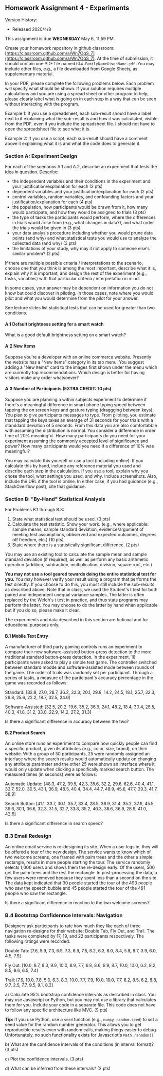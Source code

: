 ## Homework Assignment 4 - Experiments

Version History: 

- Released 2020/4/8

This assignment is due **WEDNESDAY** May 6, 11:59 PM.

Create your homework repository in github classroom:
[https://classroom.github.com/a/Wn7OqS_7](https://classroom.github.com/a/Wn7OqS_7).
At the time of submission, it should contain one PDF file named
`HA4-FamilyNameGivenName.pdf.`You may include other files, e.g., a file
downloaded from Google Sheets, as supplementary material.

In your PDF, please complete the following problems below. Each problem will
specify what should be shown. If your solution requires multiple calculations
and you are using a spread sheet or other program to help, please clearly
label what is going on in each step in a way that can be seen without
interacting with the program. 

Example 1: If you use a spreadsheet, each sub-result should have a label
next to it explaining what the sub-result is and how it was calculated,
visible from the PDF, even if you include the spreadsheet file. I should not
have to open the spreadsheet file to see what it is. 

Example 2: If you use a script, each sub-result should have a comment above it
explaining what it is and what the code does to generate it.


### Section A: Experiment Design

For each of the scenarios A.1 and A.2, describe an experiment that tests the
idea in question. Describe:

- the independent variables and their conditions in the experiment and your
  justification/explanation for each (2 pts)
- dependent variables and your justification/explanation for each (2 pts)
- control variables, random variables, and confounding factors and your
  justification/explanation for each (4 pts)
- the population, how participants would be drawn from it, how many would
  participate, and how they would be assigned to trials (3 pts)
- the type of tasks the participants would perform, where the differences
  in trials would arise from (e.g., what changes in data?), and what order the
  trials would be given in (3 pts)
- your data analysis procedure including whether you would prune data points
  (and why) and what statistical tests you would use to analyze the collected
  data (and why) (3 pts)
- the limitations of your study, why may it not apply to someone else's
  similar problem? (2 pts)

If there are multiple possible criteria / interpretations to the scenario,
choose one that you think is among the most important, describe what it is,
explain why it is important, and design the rest of the experiment (e.g.,
tasks, variables) with that particular criteria / interpretation in mind.

In some cases, your answer may be dependent on information you do not know but
could discover in piloting. In those cases, note where you would pilot and
what you would determine from the pilot for your answer.

See lecture slides list statistical tests that can be used for greater than
two conditions.

#### A.1 Default brightness setting for a smart watch

What is a good default brightness setting on a smart watch?


#### A.2 New Items

Suppose you're a developer with an online commerce website. Presently the
website has a "New Items" category in its tab menu. You suggest adding a "New
Items" card to the images first shown under the menu which are currently top
recommendations. Which design is better for having visitors make any order
whatsoever?

#### A.3 Number of Participants (EXTRA CREDIT: 10 pts)

Suppose you are planning a within subjects experiment to determine if there's
a meaningful difference in smart phone typing speed between tapping the on
screen keys and gesture typing (draggging between keys). You plan to give
participants messages to type. From piloting, you estimate that tapping the
keys takes an average of 31 seconds for your trials with a standdard deviation
of 5 seconds. From this data you are also comfortabble with assuming the
distribution is normal. You consider a difference in order time of 20%
meaningful. How many participants do you need for your experiment assuming the
commonly accepted level of significance and power? How many participants would
you need if a difference of 10% was meaningful?

You may calculate this yourself or use a tool (including online). If you
calculate this by hand, include any reference material you used and describe
each step in the calculation. If you use a tool, explain why you chose the
tool, what settings you used, and why. Include screenshots. Also, include the
URL if the tool is online. In either case, if you had guidance (e.g.,
StackOverflow post), cite that guidance.


### Section B: "By-Hand" Statistical Analysis

For Problems B.1 through B.3:

1. State what statistical test should be used. (3 pts)
2. Calculate the test statistic. Show your work. (e.g., where applicable: sample means, sample
   standard deviation, evidence/argument of meeting test assumptions,
obbserved and expected outcomes, degrees off freedom, etc.) (10 pts)
3. State where there is a statistically significant difference. (2 pts)

You may use an existing tool to calculate the sample mean and sample standard
deviation (if required), as well as perform any basic arithmetic operation
(addition, subtraction, multiplication, division, square root, etc.) 

**You may not use a tool geared towards doing the entire statistical test for
you.** You may however verify your result using a program that performs the
test directly. If you choose to do this, you must still include the
sub-results as described above. Note that in class, we used the Student's t test
for both paired and independent unequal variance samples. The latter is often
replaced by the Welch's t test in practice, and thus stats programs may
perform the latter. You may choose to do the latter by hand when applicable
but if you do so, please make it clear.

The experiments and data described in this section are fictional and for
educational purposes only. 

#### B.1 Mobile Text Entry 

A manufacturer of third party gaming controls runs an experiment to compare
their new software-assisted button-press detection to the more traditional
standard button-press detection. In the experiment, 18 participants were asked
to play a simple test game. The controller switched between standard modde and
software-assisted mode between rounds of the game. The order of trials was
randomly set per participant. Through a series of tasks, a measure of the
participant's accuracy percentage in the game was recorded as follows: 


Standard: [33.8, 27.0, 28.7, 36.2, 32.3, 20.1, 29.8, 14.2, 24.5, 18.1, 25.7, 32.3, 26.8, 25.6, 22.2, 18.7, 32.5, 24.0] 

Software-Assisted: [32.5, 20.2, 19.6, 35.2, 36.9, 24.1, 48.2, 18.4, 30.4, 28.5, 40.3, 41.8, 31.2, 33.0, 22.9, 14.2, 27.2, 31.3]

Is there a significant difference in accuracy between the two? 

#### B.2 Product Search 

An online store runs an experiment to compare how quickly people can find a
specific product, given its attributes (e.g., color, size, brand), on their
website. With a group of 50 participants, 25 were randomly assigned an
interface where the search results would automatically update on changing any
attribute parameter and the other 25 were shown an interface where it would
only update when clicking a specifically marked search button. The measured
times (in seconds) were as follows:

Automatic Update: [48.3, 47.2, 39.5, 42.3, 35.6, 32.2, 29.6, 62.6, 40.4, 41.1, 33.7, 52.0, 30.5, 43.1, 36.9, 48.5, 40.4, 34.4, 44.7, 48.9, 45.6, 47.7, 39.3, 41.7, 38.9]

Search Button: [41.1, 33.7, 30.1, 35.7, 33.4, 28.5, 36.9, 31.4, 35.2, 37.9, 45.5, 39.6, 30.1, 36.6, 32.3, 31.5, 32.7, 33.8, 35.2, 40.3, 38.6, 36.9, 28.9, 41.0, 42.6]

Is there a significant difference in search speed?

### B.3 Email Redesign 

An online email service is re-designing its site. When a user logs in, they
will be offered a tour of the new design. The service wants to know which of
two welcome screens, one framed with palm trees and the other a simple
rectangle, results in more people starting the tour. The service randomly
selects 1,000 users and shows them the re-design early. Of the users, 500 get
the palm  trees and the rest the rectangle. In post-processing the data, a
few users were removed because they spent less than a second on the site. The
data kept indicated that 30 people started the tour of the 493 people who saw
the speech bubble and 45 people started the tour of the 491 people who saw the
rectangle.

Is there a significant difference in reaction to the two welcome screens?


### B.4 Bootstrap Confidennce Intervals: Navigation

Designers ask participants to rate how much they like each of three navigation
re-designs for their website: Double Tab, Fly Out, and Trail. The tasks were
completed by 17, 19, and 22 participants respectively. The following ratings
were recorded:

Double Tab: [7.6, 5.9, 7.3, 6.5, 7.3, 6.9, 7.5, 6.2, 6.3, 8.0, 8.4, 5.8, 8.7, 3.9, 6.0, 4.5, 7.9]

Fly Out: [10.0, 8.7, 8.3, 9.9, 10.0, 8.9, 7.7, 6.8, 8.6, 9.9, 8.7, 10.0, 10.0, 6.2, 8.2, 8.5, 9.6, 6.5, 7.4]

Trail: [7.6, 10.0, 7.8, 5.0, 6.3, 8.3, 10.0, 7.7, 7.9, 10.0, 10.0, 7.7, 8.2, 8.5, 6.2, 8.8, 9.7, 2.5, 7.7, 9.5, 9.1, 8.3] 


a) Calculate 95% bootstrap confidence intervals as described in class. You may
use Javascript or Python, but you may not use a library that calculates them
for you. Include your code in a separate file. This code does not have to
follow any specific architecture like MVC. (9 pts)

**Tip:** If you use Python, use a `seed` function (e.g., `numpy.random.seed`)
to set a seed value for the random number generator. This allows you to get
reproducible results even with random calls, making things easier to debug.
Unfortunately, no such functionality exists for Javascript's `Math.ranndom()` 

b) What are the confidence intervals of the conditions (in interval format)? (3 pts)

c) Plot the confidence intervals. (3 pts)

d) What can be inferred from these intervals? (2 pts)
